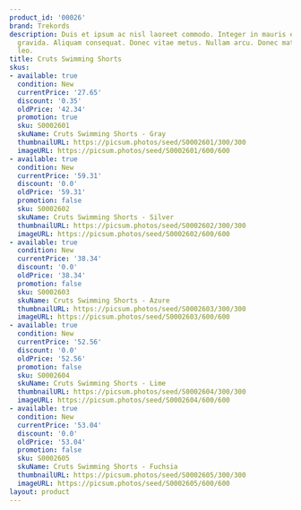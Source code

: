 ```yaml
---
product_id: '00026'
brand: Trekords
description: Duis et ipsum ac nisl laoreet commodo. Integer in mauris eu nibh euismod
  gravida. Aliquam consequat. Donec vitae metus. Nullam arcu. Donec mattis semper
  leo.
title: Cruts Swimming Shorts
skus:
- available: true
  condition: New
  currentPrice: '27.65'
  discount: '0.35'
  oldPrice: '42.34'
  promotion: true
  sku: S0002601
  skuName: Cruts Swimming Shorts - Gray
  thumbnailURL: https://picsum.photos/seed/S0002601/300/300
  imageURL: https://picsum.photos/seed/S0002601/600/600
- available: true
  condition: New
  currentPrice: '59.31'
  discount: '0.0'
  oldPrice: '59.31'
  promotion: false
  sku: S0002602
  skuName: Cruts Swimming Shorts - Silver
  thumbnailURL: https://picsum.photos/seed/S0002602/300/300
  imageURL: https://picsum.photos/seed/S0002602/600/600
- available: true
  condition: New
  currentPrice: '38.34'
  discount: '0.0'
  oldPrice: '38.34'
  promotion: false
  sku: S0002603
  skuName: Cruts Swimming Shorts - Azure
  thumbnailURL: https://picsum.photos/seed/S0002603/300/300
  imageURL: https://picsum.photos/seed/S0002603/600/600
- available: true
  condition: New
  currentPrice: '52.56'
  discount: '0.0'
  oldPrice: '52.56'
  promotion: false
  sku: S0002604
  skuName: Cruts Swimming Shorts - Lime
  thumbnailURL: https://picsum.photos/seed/S0002604/300/300
  imageURL: https://picsum.photos/seed/S0002604/600/600
- available: true
  condition: New
  currentPrice: '53.04'
  discount: '0.0'
  oldPrice: '53.04'
  promotion: false
  sku: S0002605
  skuName: Cruts Swimming Shorts - Fuchsia
  thumbnailURL: https://picsum.photos/seed/S0002605/300/300
  imageURL: https://picsum.photos/seed/S0002605/600/600
layout: product
---
```

